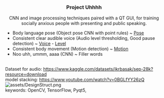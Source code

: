 <br />
<h3 align="center">Project Uhhhh</h3>
  <p align="center">
CNN and image processing techniques paired with a QT GUI, for training socially anxious people with presenting and public speaking.
<br>

- Body language pose (Object pose CNN with point rules) ~ [Pose](https://www.youtube.com/watch?v=aySurynUNAw)
- Consistent clear audible voice (Audio level thresholding, Good pause detection) ~ [Voice](https://www.youtube.com/watch?v=av8E8qLZswU) - [Level](https://stackoverflow.com/questions/26478315/getting-volume-levels-from-pyaudio-for-use-in-arduino)
- Consistent body movement (Motion detection) ~ [Motion](https://www.youtube.com/watch?v=QLHMtE5XsMs)
- Noo uhh, ummm, aaaa (CNN) ~ Filler words
<br> <br>

Dataset for audio: https://www.kaggle.com/datasets/ikrbasak/sep-28k?resource=download
<br>
model stacking: https://www.youtube.com/watch?v=0BGLfYY26zQ
<br>
![assets/DesignStruct.png](/path/to/image.png "Project Design")
<br>
keywords: OpenCV, TensorFlow, Pyqt5, 

